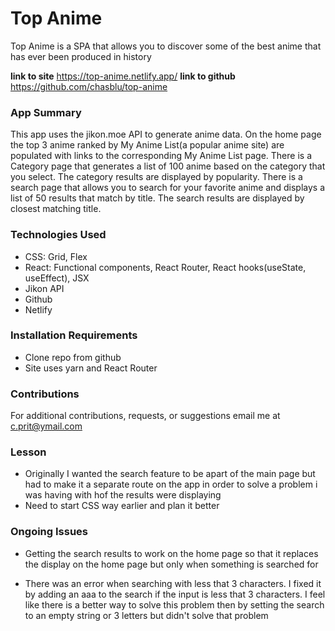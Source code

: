 # Top Anime

Top Anime is a SPA that allows you to discover some of the best anime that has ever been produced in history

**link to site**  https://top-anime.netlify.app/
**link to github** https://github.com/chasblu/top-anime 


### App Summary
This app uses the jikon.moe API to generate anime data. On the home page the top 3 anime ranked by My Anime List(a popular anime site) are populated with links to the corresponding My Anime List page. There is a Category page that generates a list of 100 anime based on the category that you select.  The category results are displayed by popularity. There is a search page that allows you to search for your favorite anime and displays a list of 50 results that match by title. The search results are displayed by closest matching title.

### Technologies Used

- CSS: Grid, Flex
- React: Functional components, React Router, React hooks(useState, useEffect), JSX 
- Jikon API
- Github
- Netlify


### Installation Requirements
- Clone repo from github 
- Site uses yarn and React Router

### Contributions

For additional contributions, requests, or suggestions email me at c.prit@ymail.com

### Lesson

- Originally I wanted the search feature to be apart of the main page but had to make it a separate route on the app in order to solve a problem i was having with hof the results were displaying
- Need to start CSS way earlier and plan it better

### Ongoing Issues 

- Getting the search results to work on the home page so that it replaces the display on the home page but only when something is searched for

- There was an error when searching with less that 3 characters.  I fixed it by adding an aaa to the search if the input is less that 3 characters. I feel like there is a better way to solve this problem then by setting the search to an empty string or 3 letters but didn't solve that problem